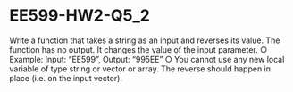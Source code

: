 # EE599-HW2-Q5_2
Write a function that takes a string as an input and reverses its value. The function has no output. It changes the value of the input parameter. ○ Example: Input: “EE599”, Output: “995EE” ○ You cannot use any new local variable of type string or vector or array. The reverse should happen in place (i.e. on the input vector).
